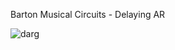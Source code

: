 Barton Musical Circuits - Delaying AR

![darg](https://user-images.githubusercontent.com/34412229/42088868-5d7481ba-7b9b-11e8-91bc-81e85710e815.jpg)
